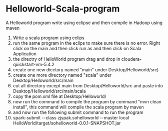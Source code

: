 # Helloworld-Scala-program
A Helloworld program write using eclipse and then compile in Hadoop using maven

1. Write a scala program using eclips
2. run the same program in the eclips to make sure there is no error. Right click on the main and then click run as and then click on Scala Application
3. the directry of HelloWorld program drag and drop in cloudera-quickstart-vm-5.4.2
4. create one new diectory named "main" under  Desktop/Helloworld/src)
5. create one more directory named "scala" under Desktop/Helloworld/src/main
6. cut all directory except main from Desktop/Helloworld/src and paste into Desktop/Helloworld/src/main/scala
7. copy the pom.xml file at Desktop/Helloworld/
8. now run the command to compile the program by command "mvn clean install", this command will compile the scala program by maven
9. and now run the following submit command to run the program
10. spark-submit --class zjspak.sohelloworld --master local   HelloWorld/target/sohelloworld-0.0.1-SNAPSHOT.jar
